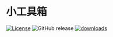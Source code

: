 # 小工具箱
[![License](https://img.shields.io/github/license/lishuyu69/toolbox?logo=Apache)](https://github.com/lishuyu69/toolbox/blob/master/LICENSE)
![GitHub release](https://img.shields.io/github/v/release/lishuyu69/toolbox?link=https://github.com/lishuyu69/toolbox/releases&link=https://github.com/lishuyu69/toolbox/releases/latest)
[![downloads](https://img.shields.io/jsdelivr/gh/hm/lishuyu69/toolbox?label=downloads)](https://github.com/lishuyu69/toolbox/tree/download)
